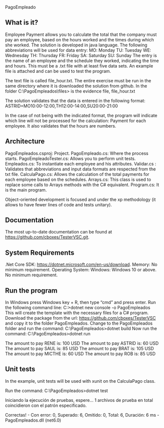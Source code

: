 PagoEmpleado

  What is it?
  -----------

  Employee Payment allows you to calculate the total that the company must pay an employee, based on the hours
  worked and the times during which she worked. The solution is developed in java language.
  The following abbreviations will be used for data entry:
  MO: Monday
  TU: Tuesday
  WE: Wednesday
  TH: Thursday
  FR: Friday
  SA: Saturday
  SU: Sunday
  The entry is the name of an employee and the schedule they worked, indicating the time and hours. This must be a
   .txt file with at least five data sets. An example file is attached and can be used to test the program.

  The text file is called file_hour.txt. The entire exercise must be run in the same directory where it is downloaded
  the solution from github. In the folder C:\PagoEmpleados\files> is the evidence file, file_hour.txt

  The solution validates that the data is entered in the following format:
  ASTRID=MO10:00-12:00,TH12:00-14:00,SU20:00-21:00

  In the case of not being with the indicated format, the program will indicate which line will not be processed for 
  the calculation:
    Payment for each employee.
    It also validates that the hours are numbers.

   Architecture
   ------------
   PagoEmpleados.csproj: Project.
   PagoEmpleado.cs: Where the process starts.
   PagoEmpleadoTester.cs: Allows you to perform unit tests.
   Empleados.cs: To instantiate each employee and his attributes.
   Validar.cs : Validates that abbreviations and input data formats are respected from the txt file.
   CalculaPago.cs: Allows the calculation of the total payments for each employee based on the schedules.
   Arrays.cs: This class is used to replace some calls to Arrays methods with the C# equivalent.
   Program.cs: It is the main program.
    

   Object-oriented development is focused and under the xp methodology (it allows to have fewer lines of code and tests
   unitary).

  Documentation
  -------------

  The most up-to-date documentation can be found at https://github.com/cboxes/TesterVSC.git.


  System Requirements
  -------------------

  .Net Core SDK:
    https://dotnet.microsoft.com/en-us/download.
  Memory:
    No minimum requirement.
  Operating System:
    Windows:
      Windows 10 or above.
      No minimum requirement.


   Run the program
   --------------------
   In Windows press Windows key + R, then type “cmd” and press enter.
   Run the following command line:
        C:>dotnet new console -o PagoEmpleados
   This will create the template with the necessary files for a C# program.
   Download the package from the url: https://github.com/cboxes/TesterVSC and copy it to the folder PagoEmpleados.
   Change to the PagoEmpleados folder and run the command:
        C:\PagoEmpleados>dotnet build
   Now run the command: 
        C:\PagoEmpleados>dotnet run

   The amount to pay RENE is: 100 USD
   The amount to pay ASTRID is: 60 USD
   The amount to pay SAUL is: 85 USD
   The amount to pay BRAT is: 105 USD
   The amount to pay MICTHE is: 60 USD
   The amount to pay ROB is: 85 USD

   Unit tests
   -----------------
   In the example, unit tests will be used with xunit on the CalculaPago class.
  
   Run the command: C:\PagoEmpleados>dotnet test
  
   Iniciando la ejecución de pruebas, espere...
   1 archivos de prueba en total coincidieron con el patrón especificado.

   Correctas! - Con error:     0, Superado:     6, Omitido:     0, Total:     6, Duración: 6 ms - PagoEmpleados.dll (net6.0)
   
